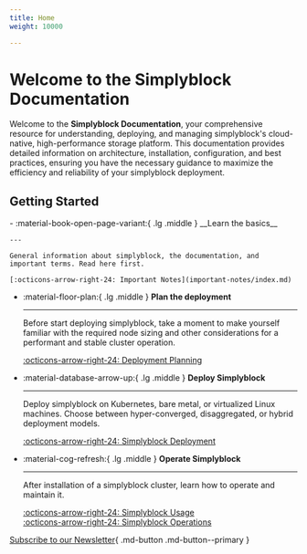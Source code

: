 ```yaml
---
title: Home
weight: 10000

---
```


# Welcome to the Simplyblock Documentation

Welcome to the **Simplyblock Documentation**, your comprehensive resource for understanding, deploying, and managing
simplyblock's cloud-native, high-performance storage platform. This documentation provides detailed information on
architecture, installation, configuration, and best practices, ensuring you have the necessary guidance to maximize
the efficiency and reliability of your simplyblock deployment.

## Getting Started

<div class="grid cards" markdown>
-   :material-book-open-page-variant:{ .lg .middle } __Learn the basics__

    ---

    General information about simplyblock, the documentation, and
    important terms. Read here first.

    [:octicons-arrow-right-24: Important Notes](important-notes/index.md)

- :material-floor-plan:{ .lg .middle } __Plan the deployment__

    ---

    Before start deploying simplyblock, take a moment to make yourself
    familiar with the required node sizing and other considerations for
    a performant and stable cluster operation.

    [:octicons-arrow-right-24: Deployment Planning](deployments/deployment-planning/index.md)

- :material-database-arrow-up:{ .lg .middle } __Deploy Simplyblock__

    ---

    Deploy simplyblock on Kubernetes, bare metal, or virtualized
    Linux machines. Choose between hyper-converged, disaggregated,
    or hybrid deployment models.

    [:octicons-arrow-right-24: Simplyblock Deployment](deployments/index.md)

- :material-cog-refresh:{ .lg .middle } __Operate Simplyblock__

    ---

    After installation of a simplyblock cluster, learn how to
    operate and maintain it.

    [:octicons-arrow-right-24: Simplyblock Usage](usage/index.md)<br/>
    [:octicons-arrow-right-24: Simplyblock Operations](maintenance-operations/index.md)

</div>


[Subscribe to our Newsletter](#){ .md-button .md-button--primary }
